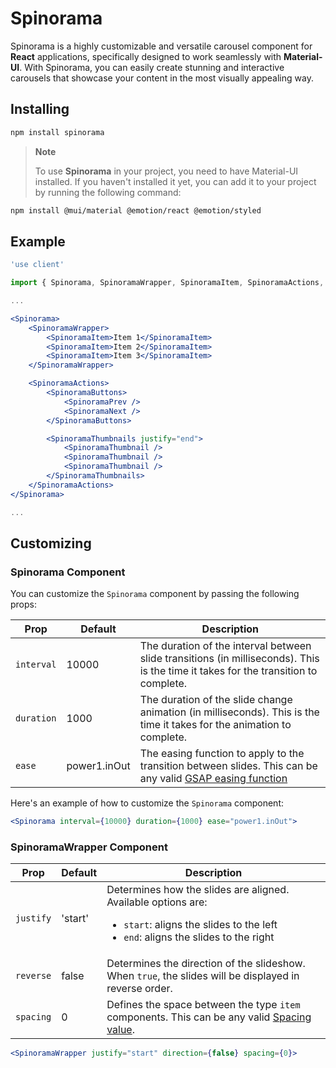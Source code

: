 # Spinorama

Spinorama is a highly customizable and versatile carousel component for **React** applications, specifically designed to work seamlessly with **Material-UI**. With Spinorama, you can easily create stunning and interactive carousels that showcase your content in the most visually appealing way.

## Installing

```bash
npm install spinorama
```

> **Note**
>
> To use **Spinorama** in your project, you need to have Material-UI installed. If you haven't installed it yet, you can add it to your project by running the following command:

```bash
npm install @mui/material @emotion/react @emotion/styled
```

## Example

```jsx
'use client'

import { Spinorama, SpinoramaWrapper, SpinoramaItem, SpinoramaActions, SpinoramaThumbnails, SpinoramaThumbnail, SpinoramaButtons, SpinoramaNext, SpinoramaPrev } from 'spinorama'

...

<Spinorama>
	<SpinoramaWrapper>
		<SpinoramaItem>Item 1</SpinoramaItem>
		<SpinoramaItem>Item 2</SpinoramaItem>
		<SpinoramaItem>Item 3</SpinoramaItem>
	</SpinoramaWrapper>

	<SpinoramaActions>
		<SpinoramaButtons>
			<SpinoramaPrev />
			<SpinoramaNext />
		</SpinoramaButtons>

		<SpinoramaThumbnails justify="end">
			<SpinoramaThumbnail />
			<SpinoramaThumbnail />
			<SpinoramaThumbnail />
		</SpinoramaThumbnails>
	</SpinoramaActions>
</Spinorama>

...
```

## Customizing

### Spinorama Component

You can customize the `Spinorama` component by passing the following props:

| Prop | Default | Description |
| - | - | - |
| `interval` | 10000 | The duration of the interval between slide transitions (in milliseconds). This is the time it takes for the transition to complete. |
| `duration` | 1000 | The duration of the slide change animation (in milliseconds). This is the time it takes for the animation to complete. |
| `ease` | power1.inOut | The easing function to apply to the transition between slides. This can be any valid [GSAP easing function](https://greensock.com/ease-visualizer/) |

Here's an example of how to customize the `Spinorama` component:

```jsx
<Spinorama interval={10000} duration={1000} ease="power1.inOut">
```

### SpinoramaWrapper Component

| Prop | Default | Description |
| - | - | - |
| `justify` | 'start' | Determines how the slides are aligned. Available options are: <ul><li>`start`: aligns the slides to the left</li><li>`end`: aligns the slides to the right</li></ul> |
| `reverse` | false | Determines the direction of the slideshow. When `true`, the slides will be displayed in reverse order. |
| `spacing` | 0 | Defines the space between the type `item` components. This can be any valid [Spacing value](https://mui.com/material-ui/react-grid/#spacing). |

```jsx
<SpinoramaWrapper justify="start" direction={false} spacing={0}>
```
